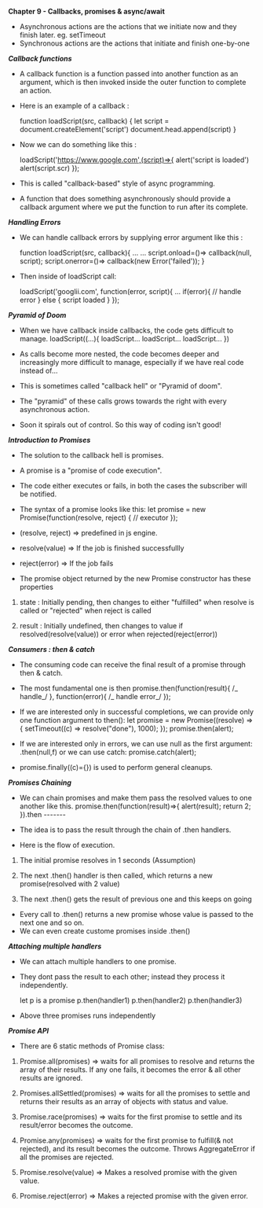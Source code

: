 **Chapter 9 - Callbacks, promises & async/await**

- Asynchronous actions are the actions that we initiate now and they finish later. eg. setTimeout
- Synchronous actions are the actions that initiate and finish one-by-one

**_Callback functions_**

- A callback function is a function passed into another function as an argument, which is then invoked inside the outer function to complete an action.

- Here is an example of a callback :

  function loadScript(src, callback) {
  let script = document.createElement('script')
  document.head.append(script)
  }

- Now we can do something like this :

  loadScript('https://www.google.com',(script)=>{
  alert('script is loaded')
  alert(script.scr)
  });

- This is called "callback-based" style of async programming.
- A function that does something asynchronously should provide a callback argument where we put the function to run after its complete.

**_Handling Errors_**

- We can handle callback errors by supplying error argument like this :

  function loadScript(src, callback){
  ...
  ...
  script.onload=()=> callback(null, script);
  script.onerror=()=> callback(new Error('failed'));
  }

- Then inside of loadScript call:

  loadScript('googlii.com', function(error, script){
  ...
  if(error){
  // handle error
  }
  else {
  script loaded
  }
  });

**_Pyramid of Doom_**

- When we have callback inside callbacks, the code gets difficult to manage.
  loadScript((...){
  loadScript...
  loadScript...
  loadScript...
  })

- As calls become more nested, the code becomes deeper and increasingly more difficult to manage, especially if we have real code instead of...
- This is sometimes called "callback hell" or "Pyramid of doom".
- The "pyramid" of these calls grows towards the right with every asynchronous action.
- Soon it spirals out of control. So this way of coding isn't good!

**_Introduction to Promises_**

- The solution to the callback hell is promises.
- A promise is a "promise of code execution".
- The code either executes or fails, in both the cases the subscriber will be notified.

- The syntax of a promise looks like this:
  let promise = new Promise(function(resolve, reject)
  {
  // executor
  });
- (resolve, reject) => predefined in js engine.
- resolve(value) => If the job is finished successfullly
- reject(error) => If the job fails

- The promise object returned by the new Promise constructor has these properties

1. state : Initially pending, then changes to either "fulfilled" when resolve is called or "rejected" when reject is called

2. result : Initially undefined, then changes to value if resolved(resolve(value)) or error when rejected(reject(error))

**_Consumers : then & catch_**

- The consuming code can receive the final result of a promise through then & catch.

- The most fundamental one is then
  promise.then(function(result){
  /_ handle_/
  }, function(error){
  /_ handle error_/
  });

- If we are interested only in successful completions, we can provide only one function argument to then():
  let promise = new Promise((resolve) => {
  setTimeout((c) => resolve("done"), 1000);
  });
  promise.then(alert);

- If we are interested only in errors, we can use null as the first argument: .then(null,f) or we can use catch:
  promise.catch(alert);

- promise.finally((c)={}) is used to perform general cleanups.

**_Promises Chaining_**

- We can chain promises and make them pass the resolved values to one another like this.
  promise.then(function(result)=>{
  alert(result);
  return 2;
  }).then -------

- The idea is to pass the result through the chain of .then handlers.

- Here is the flow of execution.

1. The initial promise resolves in 1 seconds (Assumption)

2. The next .then() handler is then called, which returns a new promise(resolved with 2 value)

3. The next .then() gets the result of previous one and this keeps on going

- Every call to .then() returns a new promise whose value is passed to the next one and so on.
- We can even create custome promises inside .then()

**_Attaching multiple handlers_**

- We can attach multiple handlers to one promise.
- They dont pass the result to each other; instead they process it independently.

  let p is a promise
  p.then(handler1)
  p.then(handler2)
  p.then(handler3)

- Above three promises runs independently

**_Promise API_**

- There are 6 static methods of Promise class:

1. Promise.all(promises) => waits for all promises to resolve and returns the array of their results. If any one fails, it becomes the error & all other results are ignored.

2. Promises.allSettled(promises) => waits for all the promises to settle and returns their results as an array of objects with status and value.

3. Promise.race(promises) => waits for the first promise to settle and its result/error becomes the outcome.

4. Promise.any(promises) => waits for the first promise to fulfill(& not rejected), and its result becomes the outcome. Throws AggregateError if all the promises are rejected.

5. Promise.resolve(value) => Makes a resolved promise with the given value.

6. Promise.reject(error) => Makes a rejected promise with the given error.
